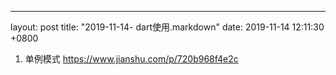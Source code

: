 ---
layout: post
title:  "2019-11-14- dart使用.markdown"
date:   2019-11-14 12:11:30 +0800

1. 单例模式
https://www.jianshu.com/p/720b968f4e2c

 
 
    